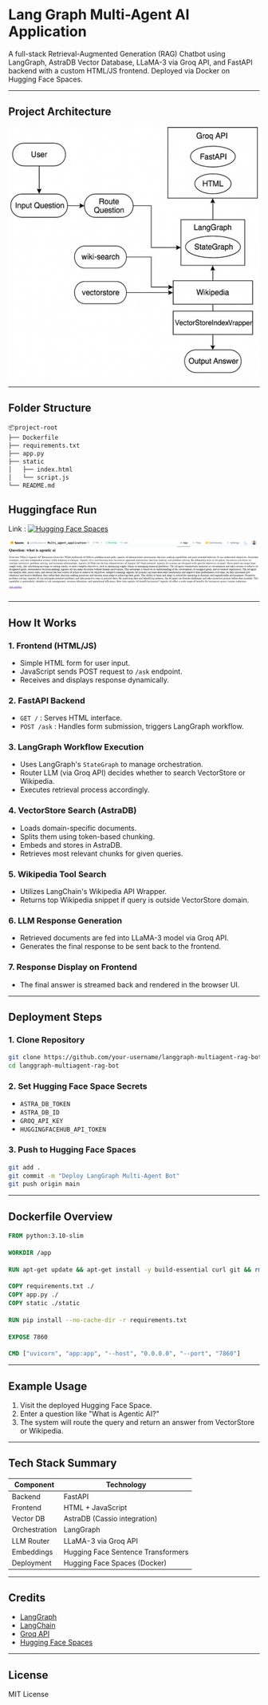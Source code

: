 # Lang Graph Multi-Agent AI Application

A full-stack Retrieval-Augmented Generation (RAG) Chatbot using LangGraph, AstraDB Vector Database, LLaMA-3 via Groq API, and FastAPI backend with a custom HTML/JS frontend. Deployed via Docker on Hugging Face Spaces.

---

## Project Architecture




![Architecture Diagram](static/architecture1.png)

---

## Folder Structure

```
📦project-root
├── Dockerfile
├── requirements.txt
├── app.py
├── static
│   ├── index.html
│   └── script.js
└── README.md
```
## Huggingface Run


Link : [![Hugging Face Spaces](https://img.shields.io/badge/Spaces-Live-blue?logo=huggingface)](https://huggingface.co/spaces/sahilkulkarni/Multi_agent_application
)


![Architecture Diagram](static/architecture2.png)

---

## How It Works

### 1. **Frontend (HTML/JS)**

* Simple HTML form for user input.
* JavaScript sends POST request to `/ask` endpoint.
* Receives and displays response dynamically.

### 2. **FastAPI Backend**

* `GET /` : Serves HTML interface.
* `POST /ask` : Handles form submission, triggers LangGraph workflow.

### 3. **LangGraph Workflow Execution**

* Uses LangGraph's `StateGraph` to manage orchestration.
* Router LLM (via Groq API) decides whether to search VectorStore or Wikipedia.
* Executes retrieval process accordingly.

### 4. **VectorStore Search (AstraDB)**

* Loads domain-specific documents.
* Splits them using token-based chunking.
* Embeds and stores in AstraDB.
* Retrieves most relevant chunks for given queries.

### 5. **Wikipedia Tool Search**

* Utilizes LangChain's Wikipedia API Wrapper.
* Returns top Wikipedia snippet if query is outside VectorStore domain.

### 6. **LLM Response Generation**

* Retrieved documents are fed into LLaMA-3 model via Groq API.
* Generates the final response to be sent back to the frontend.

### 7. **Response Display on Frontend**

* The final answer is streamed back and rendered in the browser UI.

---

## Deployment Steps

### 1. Clone Repository

```bash
git clone https://github.com/your-username/langgraph-multiagent-rag-bot.git
cd langgraph-multiagent-rag-bot
```

### 2. Set Hugging Face Space Secrets

* `ASTRA_DB_TOKEN`
* `ASTRA_DB_ID`
* `GROQ_API_KEY`
* `HUGGINGFACEHUB_API_TOKEN`

### 3. Push to Hugging Face Spaces

```bash
git add .
git commit -m "Deploy LangGraph Multi-Agent Bot"
git push origin main
```

---

## Dockerfile Overview

```Dockerfile
FROM python:3.10-slim

WORKDIR /app

RUN apt-get update && apt-get install -y build-essential curl git && rm -rf /var/lib/apt/lists/*

COPY requirements.txt ./
COPY app.py ./
COPY static ./static

RUN pip install --no-cache-dir -r requirements.txt

EXPOSE 7860

CMD ["uvicorn", "app:app", "--host", "0.0.0.0", "--port", "7860"]
```

---

## Example Usage

1. Visit the deployed Hugging Face Space.
2. Enter a question like "What is Agentic AI?"
3. The system will route the query and return an answer from VectorStore or Wikipedia.

---

## Tech Stack Summary

| Component     | Technology                         |
| ------------- | ---------------------------------- |
| Backend       | FastAPI                            |
| Frontend      | HTML + JavaScript                  |
| Vector DB     | AstraDB (Cassio integration)       |
| Orchestration | LangGraph                          |
| LLM Router    | LLaMA-3 via Groq API               |
| Embeddings    | Hugging Face Sentence Transformers |
| Deployment    | Hugging Face Spaces (Docker)       |

---

## Credits

* [LangGraph](https://github.com/langchain-ai/langgraph)
* [LangChain](https://github.com/langchain-ai/langchain)
* [Groq API](https://console.groq.com/)
* [Hugging Face Spaces](https://huggingface.co/spaces)

---

## License

MIT License

